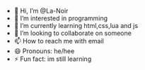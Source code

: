 - 👋 Hi, I’m @La-Noir
- 👀 I’m interested in programming
- 🌱 I’m currently learning html,css,lua and js
- 💞️ I’m looking to collaborate on someone
- 📫 How to reach me with email
- 😄 Pronouns: he/hee
- ⚡ Fun fact: im still learning

<!---
La-Noir/La-Noir is a ✨ special ✨ repository because its `README.md` (this file) appears on your GitHub profile.
You can click the Preview link to take a look at your changes.
--->
